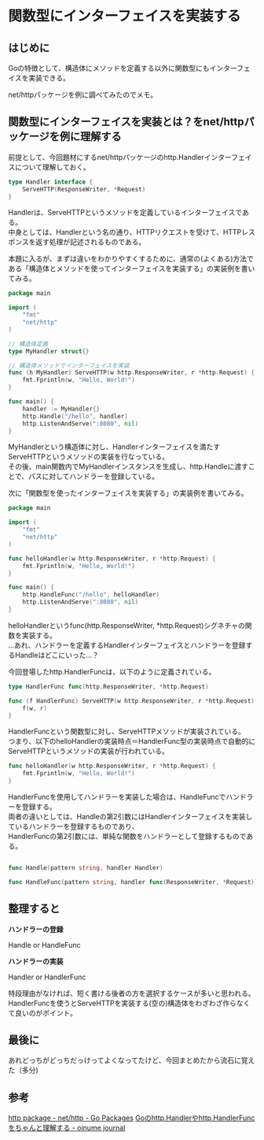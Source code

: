 # 関数型にインターフェイスを実装する

## はじめに

Goの特徴として、構造体にメソッドを定義する以外に関数型にもインターフェイスを実装できる。　　

net/httpパッケージを例に調べてみたのでメモ。

## 関数型にインターフェイスを実装とは？をnet/httpパッケージを例に理解する

前提として、今回題材にするnet/httpパッケージのhttp.Handlerインターフェイスについて理解しておく。  

```go
type Handler interface {
	ServeHTTP(ResponseWriter, *Request)
}
```

Handlerは、ServeHTTPというメソッドを定義しているインターフェイスである。  
中身としては、Handlerという名の通り、HTTPリクエストを受けて、HTTPレスポンスを返す処理が記述されるものである。

本題に入るが、まずは違いをわかりやすくするために、通常の(よくある)方法である「構造体とメソッドを使ってインターフェイスを実装する」の実装例を書いてみる。

```go
package main

import (
    "fmt"
    "net/http"
)

// 構造体定義
type MyHandler struct{}

// 構造体メソッドでインターフェイスを実装
func (h MyHandler) ServeHTTP(w http.ResponseWriter, r *http.Request) {
    fmt.Fprintln(w, "Hello, World!")
}

func main() {
    handler := MyHandler{}
    http.Handle("/hello", handler)
    http.ListenAndServe(":8080", nil)
}

```

MyHandlerという構造体に対し、Handlerインターフェイスを満たすServeHTTPというメソッドの実装を行なっている。  
その後、main関数内でMyHandlerインスタンスを生成し、http.Handleに渡すことで、パスに対してハンドラーを登録している。

次に「関数型を使ったインターフェイスを実装する」の実装例を書いてみる。

```go
package main

import (
    "fmt"
    "net/http"
)

func helloHandler(w http.ResponseWriter, r *http.Request) {
    fmt.Fprintln(w, "Hello, World!")
}

func main() {
    http.HandleFunc("/hello", helloHandler)
    http.ListenAndServe(":8080", nil)
}

```

helloHandlerというfunc(http.ResponseWriter, *http.Request)シグネチャの関数を実装する。　  
...あれ、ハンドラーを定義するHandlerインターフェイスとハンドラーを登録するHandleはどこにいった...？

今回登場したhttp.HandlerFuncは、以下のように定義されている。

```go
type HandlerFunc func(http.ResponseWriter, *http.Request)

func (f HandlerFunc) ServeHTTP(w http.ResponseWriter, r *http.Request) {
    f(w, r)
}

```

HandlerFuncという関数型に対し、ServeHTTPメソッドが実装されている。  
つまり、以下のhelloHandlerの実装時点＝HandlerFunc型の実装時点で自動的にServeHTTPというメソッドの実装が行われている。

```go
func helloHandler(w http.ResponseWriter, r *http.Request) {
    fmt.Fprintln(w, "Hello, World!")
}

```

HandlerFuncを使用してハンドラーを実装した場合は、HandleFuncでハンドラーを登録する。  
両者の違いとしては、Handleの第2引数にはHandlerインターフェイスを実装しているハンドラーを登録するものであり、  
HandlerFuncの第2引数には、単純な関数をハンドラーとして登録するものである。

```go

func Handle(pattern string, handler Handler)

func HandleFunc(pattern string, handler func(ResponseWriter, *Request))

```

## 整理すると

**ハンドラーの登録**

Handle or HandleFunc

**ハンドラーの実装**

Handler or HandlerFunc

特段理由がなければ、短く書ける後者の方を選択するケースが多いと思われる。 
HandlerFuncを使うとServeHTTPを実装する(空の)構造体をわざわざ作らなくて良いのがポイント。

## 最後に

あれどっちがどっちだっけってよくなってたけど、今回まとめたから流石に覚えた（多分)  

## 参考

[http package - net/http - Go Packages](https://pkg.go.dev/net/http#Handler)
[Goのhttp.Handlerやhttp.HandlerFuncをちゃんと理解する - oinume journal](https://journal.lampetty.net/entry/understanding-http-handler-in-go)






